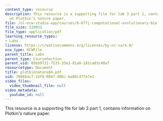 ```yaml
---
content_type: resource
description: This resource is a supporting file for lab 3 part 1, contains information
  on Plotkin's nature paper.
file: /ol-ocw-studio-app/courses/6-877j-computational-evolutionary-biology-fall-2005/7866bacf16f00847d8bcba88c47fe7e1_plotkinnature04.pdf
file_size: 220931
file_type: application/pdf
learning_resource_types:
- Labs
license: https://creativecommons.org/licenses/by-nc-sa/4.0/
ocw_type: OCWFile
parent_title: Labs
parent_type: CourseSection
parent_uid: 05bb9721-7533-33e3-81a0-181ca03c40a7
resourcetype: Document
title: plotkinnature04.pdf
uid: 7866bacf-16f0-0847-d8bc-ba88c47fe7e1
video_files:
  video_thumbnail_file: null
video_metadata:
  youtube_id: null
---
```

This resource is a supporting file for lab 3 part 1, contains information on Plotkin's nature paper.